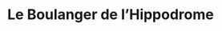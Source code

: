 ---
title: "Le Boulanger de l’Hippodrome"
url: /caen/le-boulanger-de-lhippodrome/
shop: Bäckerei
---